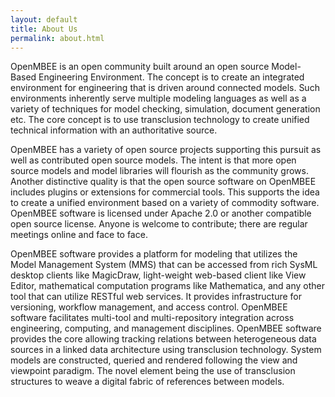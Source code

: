 ```yaml
---
layout: default
title: About Us
permalink: about.html
---
```



OpenMBEE is an open community built around an open source Model-Based Engineering Environment. The concept is to create an integrated environment for engineering that is driven around connected models. Such environments inherently serve multiple modeling languages as well as a variety of techniques for model checking, simulation, document generation etc. The core concept is to use transclusion technology to create unified technical information with an authoritative source.

OpenMBEE has a variety of open source projects supporting this pursuit as well as contributed open source models. The intent is that more open source models and model libraries will flourish as the community grows. Another distinctive quality is that the open source software on OpenMBEE includes plugins or extensions for commercial tools. This supports the idea to create a unified environment based on a variety of commodity software. OpenMBEE software is licensed under Apache 2.0 or another compatible open source license. Anyone is welcome to contribute; there are regular meetings online and face to face. 

OpenMBEE software provides a platform for modeling that utilizes the Model Management System (MMS) that can be accessed from rich SysML desktop clients like MagicDraw, light-weight web-based client like View Editor, mathematical computation programs like Mathematica, and any other tool that can utilize RESTful web services. It provides infrastructure for versioning, workflow management, and access control. OpenMBEE software facilitates multi-tool and multi-repository integration across engineering, computing, and management disciplines. OpenMBEE software provides the core allowing tracking relations between heterogeneous data sources in a linked data architecture using transclusion technology. System models are constructed, queried and rendered following the view and viewpoint paradigm. The novel element being the use of transclusion structures to weave a digital fabric of references between models.
